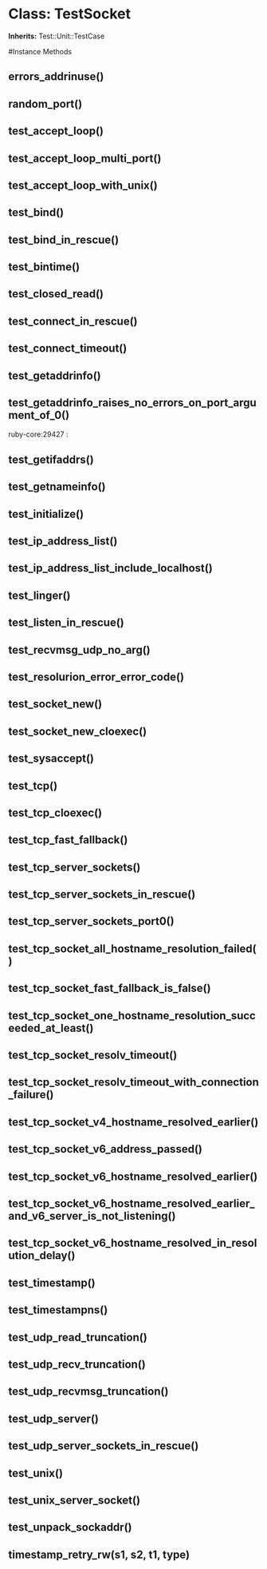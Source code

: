 # Class: TestSocket
**Inherits:** Test::Unit::TestCase
    




#Instance Methods
## errors_addrinuse() [](#method-i-errors_addrinuse)

## random_port() [](#method-i-random_port)

## test_accept_loop() [](#method-i-test_accept_loop)

## test_accept_loop_multi_port() [](#method-i-test_accept_loop_multi_port)

## test_accept_loop_with_unix() [](#method-i-test_accept_loop_with_unix)

## test_bind() [](#method-i-test_bind)

## test_bind_in_rescue() [](#method-i-test_bind_in_rescue)

## test_bintime() [](#method-i-test_bintime)

## test_closed_read() [](#method-i-test_closed_read)

## test_connect_in_rescue() [](#method-i-test_connect_in_rescue)

## test_connect_timeout() [](#method-i-test_connect_timeout)

## test_getaddrinfo() [](#method-i-test_getaddrinfo)

## test_getaddrinfo_raises_no_errors_on_port_argument_of_0() [](#method-i-test_getaddrinfo_raises_no_errors_on_port_argument_of_0)
ruby-core:29427
:   

## test_getifaddrs() [](#method-i-test_getifaddrs)

## test_getnameinfo() [](#method-i-test_getnameinfo)

## test_initialize() [](#method-i-test_initialize)

## test_ip_address_list() [](#method-i-test_ip_address_list)

## test_ip_address_list_include_localhost() [](#method-i-test_ip_address_list_include_localhost)

## test_linger() [](#method-i-test_linger)

## test_listen_in_rescue() [](#method-i-test_listen_in_rescue)

## test_recvmsg_udp_no_arg() [](#method-i-test_recvmsg_udp_no_arg)

## test_resolurion_error_error_code() [](#method-i-test_resolurion_error_error_code)

## test_socket_new() [](#method-i-test_socket_new)

## test_socket_new_cloexec() [](#method-i-test_socket_new_cloexec)

## test_sysaccept() [](#method-i-test_sysaccept)

## test_tcp() [](#method-i-test_tcp)

## test_tcp_cloexec() [](#method-i-test_tcp_cloexec)

## test_tcp_fast_fallback() [](#method-i-test_tcp_fast_fallback)

## test_tcp_server_sockets() [](#method-i-test_tcp_server_sockets)

## test_tcp_server_sockets_in_rescue() [](#method-i-test_tcp_server_sockets_in_rescue)

## test_tcp_server_sockets_port0() [](#method-i-test_tcp_server_sockets_port0)

## test_tcp_socket_all_hostname_resolution_failed() [](#method-i-test_tcp_socket_all_hostname_resolution_failed)

## test_tcp_socket_fast_fallback_is_false() [](#method-i-test_tcp_socket_fast_fallback_is_false)

## test_tcp_socket_one_hostname_resolution_succeeded_at_least() [](#method-i-test_tcp_socket_one_hostname_resolution_succeeded_at_least)

## test_tcp_socket_resolv_timeout() [](#method-i-test_tcp_socket_resolv_timeout)

## test_tcp_socket_resolv_timeout_with_connection_failure() [](#method-i-test_tcp_socket_resolv_timeout_with_connection_failure)

## test_tcp_socket_v4_hostname_resolved_earlier() [](#method-i-test_tcp_socket_v4_hostname_resolved_earlier)

## test_tcp_socket_v6_address_passed() [](#method-i-test_tcp_socket_v6_address_passed)

## test_tcp_socket_v6_hostname_resolved_earlier() [](#method-i-test_tcp_socket_v6_hostname_resolved_earlier)

## test_tcp_socket_v6_hostname_resolved_earlier_and_v6_server_is_not_listening() [](#method-i-test_tcp_socket_v6_hostname_resolved_earlier_and_v6_server_is_not_listening)

## test_tcp_socket_v6_hostname_resolved_in_resolution_delay() [](#method-i-test_tcp_socket_v6_hostname_resolved_in_resolution_delay)

## test_timestamp() [](#method-i-test_timestamp)

## test_timestampns() [](#method-i-test_timestampns)

## test_udp_read_truncation() [](#method-i-test_udp_read_truncation)

## test_udp_recv_truncation() [](#method-i-test_udp_recv_truncation)

## test_udp_recvmsg_truncation() [](#method-i-test_udp_recvmsg_truncation)

## test_udp_server() [](#method-i-test_udp_server)

## test_udp_server_sockets_in_rescue() [](#method-i-test_udp_server_sockets_in_rescue)

## test_unix() [](#method-i-test_unix)

## test_unix_server_socket() [](#method-i-test_unix_server_socket)

## test_unpack_sockaddr() [](#method-i-test_unpack_sockaddr)

## timestamp_retry_rw(s1, s2, t1, type) [](#method-i-timestamp_retry_rw)

